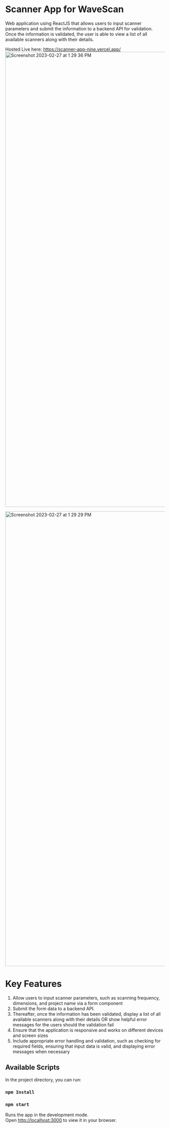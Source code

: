 # Scanner App for WaveScan
Web application using ReactJS that allows users to input scanner parameters and submit the information to a backend API for validation. Once the information is validated, the user is able to view a list of all available scanners along with their details.

Hosted Live here: https://scanner-app-nine.vercel.app/
<img width="1440" alt="Screenshot 2023-02-27 at 1 29 36 PM" src="https://user-images.githubusercontent.com/65294826/221482003-ba0dd2c8-0526-430b-92e5-45153fe08e60.png">

<img width="1439" alt="Screenshot 2023-02-27 at 1 29 29 PM" src="https://user-images.githubusercontent.com/65294826/221482022-3675f89c-2e6f-4d53-a347-1b93d58a4e10.png">


# Key Features
1. Allow users to input scanner parameters, such as scanning frequency, dimensions, and project
name via a form component
2. Submit the form data to a backend API.
3. Thereafter, once the information has been validated, display a list of all available scanners
along with their details OR show helpful error messages for the users should the validation
fail
4. Ensure that the application is responsive and works on different devices and screen sizes
5. Include appropriate error handling and validation, such as checking for required fields,
ensuring that input data is valid, and displaying error messages when necessary

## Available Scripts
In the project directory, you can run:

### `npm Install`
### `npm start`

Runs the app in the development mode.\
Open [http://localhost:3000](http://localhost:3000) to view it in your browser.


